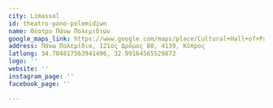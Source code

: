 ```yaml
---
city: Limassol
id: theatro-pano-polemidiwn
name: Θέατρο Πάνω Πολεμιδιών
google_maps_link: https://www.google.com/maps/place/Cultural+Hall+of+Pano+Polemidia/@34.7046059,32.9894355,17z/data=!3m1!4b1!4m5!3m4!1s0x14e733dfadab0899:0x47c8d1c119781452!8m2!3d34.7046059!4d32.9916242
address: Πάνω Πολεμίδια, 121ος Δρόμος 80, 4139, Κύπρος
latlong: 34.704817563941496, 32.99164565529872
logo: ''
website: ''
instagram_page: ''
facebook_page: ''

---
```

